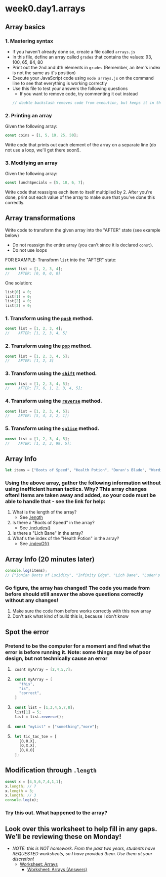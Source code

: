 # week0.day1.arrays

## Array basics

### 1. Mastering syntax
- If you haven't already done so, create a file called `arrays.js`
- In this file, define an array called `grades` that contains the values: 93, 100, 65, 84, 80
- Print out the 2nd and 4th elements in `grades` (Remember, an item's index is not the same as it's position)
- Execute your JavaScript code using `node arrays.js` on the command line to see that everything is working correctly
- Use this file to test your answers the following questions
   - If you want to remove code, try commenting it out instead
   ```javascript
   // double backslash removes code from execution, but keeps it in the document!
   ```
### 2. Printing an array
Given the following array:

```javascript
const coins = [1, 5, 10, 25, 50];
```

Write code that prints out each element of the array on a separate line (do not use a loop, we'll get there soon!).

### 3. Modifying an array

Given the following array:

```javascript
const lunchSpecials = [5, 10, 6, 7];
```

Write code that reassigns each item to itself multiplied by 2. After you're done, print out each value of the array to make sure that you've done this correctly.

## Array transformations

Write code to transform the given array into the "AFTER" state (see example below)
- Do not reassign the entire array (you can't since it is declared `const`).
- Do not use loops

FOR EXAMPLE: Transform `list` into the "AFTER" state:

```javascript
const list = [1, 2, 3, 4]; 
//    AFTER: [0, 0, 0, 0]
```

One solution:

```javascript
list[0] = 0;
list[1] = 0;
list[2] = 0;
list[3] = 0;
```

### 1. Transform using the [`push`](https://developer.mozilla.org/en-US/docs/Web/JavaScript/Reference/Global_Objects/Array/push) method.

```javascript
const list = [1, 2, 3, 4]; 
//    AFTER: [1, 2, 3, 4, 5]
```


### 2. Transform using the [`pop`](https://developer.mozilla.org/en-US/docs/Web/JavaScript/Reference/Global_Objects/Array/pop) method.

```javascript
const list = [1, 2, 3, 4, 5]; 
//    AFTER: [1, 2, 3]
```

### 3. Transform using the [`shift`](https://developer.mozilla.org/en-US/docs/Web/JavaScript/Reference/Global_Objects/Array/shift) method.

```javascript
const list = [1, 2, 3, 4, 5]; 
//    AFTER: [7, 6, 1, 2, 3, 4, 5];
```
### 4. Transform using the [`reverse`](https://developer.mozilla.org/en-US/docs/Web/JavaScript/Reference/Global_Objects/Array/reverse) method.

```javascript
const list = [1, 2, 3, 4, 5]; 
//    AFTER: [5, 4, 3, 2, 1];
```
### 5. Transform using the [`splice`](https://developer.mozilla.org/en-US/docs/Web/JavaScript/Reference/Global_Objects/Array/splice) method.

```javascript
const list = [1, 2, 3, 4, 5]; 
//    AFTER: [1, 2, 3, 99, 5];
```

## Array Info
```javascript
let items = ["Boots of Speed", "Health Potion", "Doran's Blade", "Warding Totem"];
```
### Using the above array, gather the following information without using __inefficient human tactics__. Why? This array changes often! Items are taken away and added, so your code must be able to handle that - see the link for help:
1. What is the length of the array? 
   - See [.length](https://developer.mozilla.org/en-US/docs/Web/JavaScript/Reference/Global_Objects/Array/length)
2. Is there a "Boots of Speed" in the array?
   - See [.includes()](https://developer.mozilla.org/en-US/docs/Web/JavaScript/Reference/Global_Objects/Array/includes)
3. Is there a "Lich Bane" in the array?
4. What's the index of the "Health Potion" in the array?
   - See [.indexOf()](https://developer.mozilla.org/en-US/docs/Web/JavaScript/Reference/Global_Objects/Array/indexOf)

## Array Info (20 minutes later)
```javascript
console.log(items);
// ["Ionian Boots of Lucidity", "Infinity Edge", "Lich Bane", "Luden's Echo","Spirit Visage"];
```
### Go figure, the array has changed! The code you made from before should still answer the above questions correctly without any changes!

1. Make sure the code from before works correctly with this new array
2. Don't ask what kind of build this is, because I don't know

## Spot the error
### Pretend to be the computer for a moment and find what the error is before running it. Note: some things may be of poor design, but not technically cause an error

1. ```javascript
    cosnt myArray = [2,4,5,7];
    ```

2. ```javascript
    const myArray = [
      "this",
      "is",
      "correct",
    ]
    ```

3. ```javascript
    const list = [1,3,4,5,7,8];
    list[1] = 5;
    list = list.reverse();
    ```

4. ```javascript
    const "myList" = ["something","more"];
    ```

5. ```javascript
    let tic_tac_toe = [
      [O,O,X],
      [O,X,X],
      [O,X,O]
    ];
   ```

## Modification through `.length`
```javascript
const x = [4,5,6,7,4,1,1];
x.length; // 7
x.length = 3;
x.length; // 3
console.log(x);
```
### Try this out. What happened to the array?

## Look over this worksheet to help fill in any gaps. We’ll be reviewing these on Monday!
- *NOTE: this is NOT homework. From the past two years, students have REQUESTED worksheets, so I have provided them. Use them at your discretion!*
   - [Worksheet: Arrays](https://docs.google.com/document/d/182XxytSNzySXnKOS0bmMDGMHqDvPqcwLKJNTbr74s1Y/edit?usp=sharing)
     - [Worksheet: Arrays (Answers)](https://docs.google.com/document/d/1VfKA18Cs2QO5mUZY4WNlD4_q6sf1KYq9ZxNvyvsi3nQ/edit?usp=sharing)

